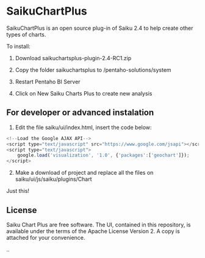 SaikuChartPlus
==============

SaikuChartPlus is an open source plug-in of Saiku 2.4 to help create other types of charts.

To install:

1) Download saikuchartsplus-plugin-2.4-RC1.zip

2) Copy the folder saikuchartsplus to /pentaho-solutions/system

3) Restart Pentaho BI Server

4) Click on New Saiku Charts Plus to create new analysis

For developer or advanced instalation
------------------

1) Edit the file saiku/ui/index.html, insert the code below:
`````javascript
<!--Load the Google AJAX API-->
<script type="text/javascript" src="https://www.google.com/jsapi"></script>
<script type="text/javascript"> 
	google.load('visualization', '1.0', {'packages':['geochart']});
</script>
`````
2) Make a download of project and replace all the files on saiku/ui/js/saiku/plugins/Chart

Just this!

License
------------------
Saiku Chart Plus are free software. The UI, contained in this repository,
is available under the terms of the Apache License Version 2. A copy is attached for your convenience.

..
